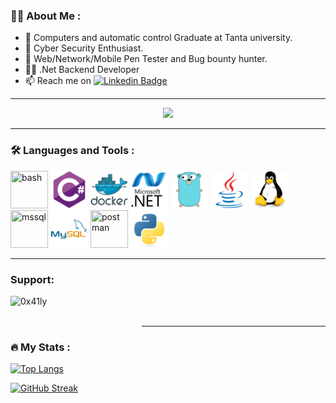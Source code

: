 ### 👨‍💻 About Me :
- 🔭 Computers and automatic control Graduate at Tanta university.
- 🌱 Cyber Security Enthusiast.
- 👯 Web/Network/Mobile Pen Tester and Bug bounty hunter.
- 🧑‍💻 .Net Backend Developer
- 📫 Reach me on [![Linkedin Badge](https://img.shields.io/badge/-0x41ly-blue?style=flat&logo=Linkedin&logoColor=white)](https://www.linkedin.com/in/aly-khal3d/)

---

<p align="center">
  <img src="https://readme-typing-svg.demolab.com/?lines=Pen+Tester;Bug+Bounty+Hunter;.NET+Software+Developer&font=Fira%20Code&center=true&color=FF0000&duration=4000&pause=1000">
</p>

---

### :hammer_and_wrench: Languages and Tools :
<div>
  <img src="https://www.vectorlogo.zone/logos/gnu_bash/gnu_bash-icon.svg" title="bash" **alt="bash" width="60" height="60"/>
  <img src="https://raw.githubusercontent.com/devicons/devicon/master/icons/csharp/csharp-original.svg" title="csharp" **alt="csharp" width="60" height="60" />
  <img src="https://raw.githubusercontent.com/devicons/devicon/master/icons/docker/docker-original-wordmark.svg" title="docker" **alt="docker" width="60" height="60" />
  <img src="https://raw.githubusercontent.com/devicons/devicon/master/icons/dot-net/dot-net-original-wordmark.svg" title="dot-net" **alt="dot-net" width="60" height="60" />
  <img src="https://raw.githubusercontent.com/devicons/devicon/master/icons/go/go-original.svg" title="go" **alt="go" width="60" height="60" />
  <img src="https://raw.githubusercontent.com/devicons/devicon/master/icons/java/java-original.svg" title="java" **alt="java" width="60" height="60" />
  <img src="https://raw.githubusercontent.com/devicons/devicon/master/icons/linux/linux-original.svg" title="linux" **alt="linux" width="60" height="60" />
  <img src="https://www.svgrepo.com/show/303229/microsoft-sql-server-logo.svg" title="mssql" **alt="mssql" width="60" height="60" />
  <img src="https://raw.githubusercontent.com/devicons/devicon/master/icons/mysql/mysql-original-wordmark.svg" title="mysql" **alt="mysql" width="60" height="60" />
  <img src="https://www.vectorlogo.zone/logos/getpostman/getpostman-icon.svg" title="postman" **alt="postman" width="60" height="60" />
  <img src="https://raw.githubusercontent.com/devicons/devicon/master/icons/python/python-original.svg" title="python" **alt="python" width="60" height="60" />
</div>

---

<h3 align="left">Support:</h3>
<p><a href="https://www.buymeacoffee.com/0x41ly"> <img align="left" src="https://cdn.buymeacoffee.com/buttons/v2/default-yellow.png" height="50" width="210" alt="0x41ly" /></a></p><br><br>

---

### :fire: My Stats :

[![Top Langs](https://github-readme-stats.vercel.app/api/top-langs/?username=0x41ly&layout=compact&theme=radical)](https://github.com/anuraghazra/github-readme-stats)

[![GitHub Streak](https://github-readme-streak-stats.herokuapp.com?user=0x41ly&theme=blue-green&date_format=M%20j%5B%2C%20Y%5D)](https://git.io/streak-stats)

